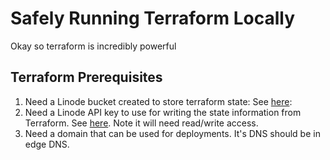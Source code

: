 # Safely Running Terraform Locally
Okay so terraform is incredibly powerful 



## Terraform Prerequisites




1. Need a Linode bucket created to store terraform state:  See [here](https://www.linode.com/docs/products/storage/object-storage/guides/manage-buckets/):
1. Need a Linode API key to use for writing the state information from Terraform. See [here](https://www.linode.com/docs/products/storage/object-storage/guides/access-keys/).  Note it will need read/write access.
1. Need a domain that can be used for deployments. It's DNS should be in edge DNS. 